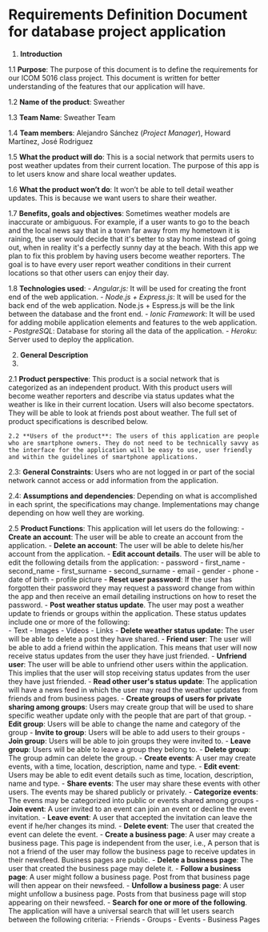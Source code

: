 
**Requirements Definition Document for database project application**
======
 1. **Introduction**

  1.1 **Purpose**: The purpose of this document is to define the requirements for our ICOM 5016 class project. This document is written for better understanding of the features that our application will have. 
  
  1.2 **Name of the product**: Sweather 
  
  1.3 **Team Name**: Sweather Team
  
  1.4 **Team members**: Alejandro Sánchez (*Project Manager*), Howard Martínez, José Rodriguez
  
  1.5 **What the product will do**: This is a social network that permits users to post weather updates from their current location. The purpose of this app is to let users know and share local weather updates.  
  
  1.6 **What the product won’t do**: It won’t be able to tell detail weather updates. This is because we want users to share their weather. 
  
  1.7 **Benefits, goals and objectives**: Sometimes weather models are inaccurate or ambiguous. For example, if a user wants to go to the beach and the local news say that in a town far away from my hometown it is raining, the user would decide that it's better to stay home instead of going out, when in reality it's a perfectly sunny day at the beach. With this app we plan to fix this problem by having users become weather reporters. The goal is to have every user report weather conditions in their current locations so that other users can enjoy their day.
  
  1.8 **Technologies used**:
      - *Angular.js:* It will be used for creating the front end of the web application.
      -   *Node.js + Express.js*: It will be used for the back end of the web application. Node.js + Espress.js will be the link between the database and the front end.
      - *Ionic Framework*: It will be used for adding mobile application elements and features to the web application.
      - *PostgreSQL*: Database for storing all the data of the application.
      - *Heroku*: Server used to deploy the application.
      
 2. **General Description**
 3. 
  2.1 **Product perspective**:
    This product is a social network that is categorized as an independent product. With this product users will become weather reporters and describe via status updates what the weather is like in their current location. Users will also become spectators. They will be able to look at friends post about weather. The full set of product specifications is described below. 

    2.2 **Users of the product**: The users of this application are people who are smartphone owners. They do not need to be technically savvy as the interface for the application will be easy to use, user friendly and within the guidelines of smartphone applications.
    
  2.3: **General Constraints**: Users who are not logged in or part of the social network cannot access or add information from the application.
  
  2.4: **Assumptions and dependencies**: Depending on what is accomplished in each sprint, the specifications may change. Implementations may change depending on how well they are working.
  
  2.5 **Product Functions**: This application will let users do the following:
	  - **Create an account**: The user will be able to create an account from the application.
	  - **Delete an account**: The user will be able to delete his/her account from the application.
	  -  **Edit account details**. The user will be able to edit the following details from the application:
		  - password
		  - first_name
		  - second_name
		  - first_surname
		  - second_surname
		  - email
		  - gender
		  - phone
		  - date of birth
		  - profile picture
	  - **Reset user password**: If the user has forgotten their password they may request a password change from within the app and then receive an email detailing instructions on how to reset the password.
	  - **Post weather status update**. The user may post a weather update to friends or groups within the application. These status updates include one or more of the following:  
		  - Text
		  - Images
		  - Videos
		  - Links
	  - **Delete weather status update:** The user will be able to delete a post they have shared.
	  - **Friend user**: The user will be able to add a friend within the application. This means that user will now receive status updates from the user they have just friended.
	  - **Unfriend user**: The user will be able to unfriend other users within the application. This implies that the user will stop receiving status updates from the user they have just friended.
	  - **Read other user's status update**: The application will have a news feed in which the user may read the weather updates from friends and from business pages. 
	  - **Create groups of users for private sharing among groups**: Users may create group that will be used to share specific weather update only with the people that are part of that group.
	  - **Edit group**: Users will be able to change the name and category of the group
	  - **Invite to group**: Users will be able to add users to their groups
	  - **Join group**: Users will be able to join groups they were invited to.
	  - **Leave group**: Users will be able to leave a group they belong to.
	  - **Delete group**: The group admin can delete the group.
	  - **Create events**: A user may create events, with a time, location, description, name and type.
	  - **Edit event**: Users may be able to edit event details such as time, location, description, name and type.
	  - **Share events**: The user may share these events with other users. The events may be shared publicly or privately.
	  - **Categorize events**: The evens may be categorized into public or events shared among groups
	  - **Join event**: A user invited to an event can join an event or decline the event invitation.
	  - **Leave event**: A user that accepted the invitation can leave the event if he/her changes its mind.
	  - **Delete event**: The user that created the event can delete the event.
	  - **Create a business page**: A user may create a business page. This page is independent from the user, i.e., A person that is not a friend of the user may follow the business page to receive updates in their newsfeed. Business pages are public.
	  - **Delete a business page**: The user that created the business page may delete it.
	  - **Follow a business page**: A user might follow a business page. Post from that business page will then appear on their newsfeed.
	  - **Unfollow a business page**: A user might unfollow a business page. Posts from that business page will stop appearing on their newsfeed.
	  - **Search for one or more of the following**. The application will have a universal search that will let users search between the following criteria:
		  - Friends 
		  - Groups 
		  - Events 
		  - Business Pages
 



